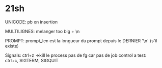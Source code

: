 # 21sh

UNICODE:
pb en insertion

MULTILIGNES:
melanger too big + \n

PROMPT:
prompt_len est la longueur du prompt depuis le DERNIER '\n' (s'il existe)

Signals:
ctrl+z ->kill le process
pas de fg car pas de job control
a test:
ctrl+c, SIGTERM, SIGQUIT
